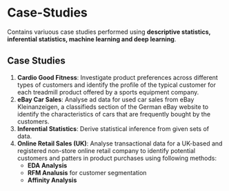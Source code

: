 # Case-Studies

Contains variuous case studies performed using **descriptive statistics, inferential statistics, machine learning and deep learning**.

## Case Studies
1. **Cardio Good Fitness**: Investigate product preferences across different types of customers and identify the profile of the typical customer for each treadmill product offered by a sports equipment company.
2. **eBay Car Sales**:  Analyse ad data for used car sales from eBay Kleinanzeigen, a classifieds section of the German eBay website to identify the characteristics of cars that are frequently bought by the customers.
3. **Inferential Statistics**: Derive statistical inference from given sets of data.
4. **Online Retail Sales (UK)**: Analyse transactional data for a UK-based and registered non-store online retail company to identify potential customers and patters in product purchases using following methods:
    - **EDA Analysis**
    - **RFM Analusis** for customer segmentation
    - **Affinity Analysis**
